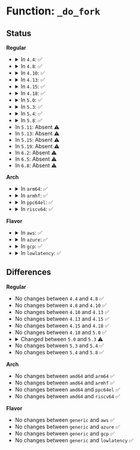 # Function: <code>_do_fork</code>

## Status
<b>Regular</b>
<ul>
<li>
<details>
<summary>In <code>4.4</code>: ✅</summary>

```c
long int _do_fork(long unsigned int clone_flags, long unsigned int stack_start, long unsigned int stack_size, int *parent_tidptr, int *child_tidptr, long unsigned int tls);
```

**Collision:** Unique Global

**Inline:** No

**Transformation:** False

**Instances:**

```
In kernel/fork.c (ffffffff810801b0)
Location: kernel/fork.c:1702
Inline: False
Direct callers:
  - kernel/fork.c:kernel_thread
  - kernel/fork.c:sys_fork
  - kernel/fork.c:sys_vfork
  - kernel/fork.c:SyS_clone
```
**Symbols:**

```
ffffffff810801b0-ffffffff81080503: _do_fork (STB_GLOBAL)
```
</details>
</li>
<li>
<details>
<summary>In <code>4.8</code>: ✅</summary>

```c
long int _do_fork(long unsigned int clone_flags, long unsigned int stack_start, long unsigned int stack_size, int *parent_tidptr, int *child_tidptr, long unsigned int tls);
```

**Collision:** Unique Global

**Inline:** No

**Transformation:** False

**Instances:**

```
In kernel/fork.c (ffffffff81081f60)
Location: kernel/fork.c:1761
Inline: False
Direct callers:
  - kernel/fork.c:SyS_clone
  - kernel/fork.c:sys_vfork
  - kernel/fork.c:sys_fork
  - kernel/fork.c:kernel_thread
```
**Symbols:**

```
ffffffff81081f60-ffffffff81082345: _do_fork (STB_GLOBAL)
```
</details>
</li>
<li>
<details>
<summary>In <code>4.10</code>: ✅</summary>

```c
long int _do_fork(long unsigned int clone_flags, long unsigned int stack_start, long unsigned int stack_size, int *parent_tidptr, int *child_tidptr, long unsigned int tls);
```

**Collision:** Unique Global

**Inline:** No

**Transformation:** False

**Instances:**

```
In kernel/fork.c (ffffffff810869c0)
Location: kernel/fork.c:1922
Inline: False
Direct callers:
  - kernel/fork.c:SyS_clone
  - kernel/fork.c:sys_vfork
  - kernel/fork.c:sys_fork
  - kernel/fork.c:kernel_thread
```
**Symbols:**

```
ffffffff810869c0-ffffffff81086da5: _do_fork (STB_GLOBAL)
```
</details>
</li>
<li>
<details>
<summary>In <code>4.13</code>: ✅</summary>

```c
long int _do_fork(long unsigned int clone_flags, long unsigned int stack_start, long unsigned int stack_size, int *parent_tidptr, int *child_tidptr, long unsigned int tls);
```

**Collision:** Unique Global

**Inline:** No

**Transformation:** False

**Instances:**

```
In kernel/fork.c (ffffffff81083710)
Location: kernel/fork.c:2018
Inline: False
Direct callers:
  - kernel/fork.c:SyS_clone
  - kernel/fork.c:sys_vfork
  - kernel/fork.c:sys_fork
  - kernel/fork.c:kernel_thread
```
**Symbols:**

```
ffffffff81083710-ffffffff81083afd: _do_fork (STB_GLOBAL)
```
</details>
</li>
<li>
<details>
<summary>In <code>4.15</code>: ✅</summary>

```c
long int _do_fork(long unsigned int clone_flags, long unsigned int stack_start, long unsigned int stack_size, int *parent_tidptr, int *child_tidptr, long unsigned int tls);
```

**Collision:** Unique Global

**Inline:** No

**Transformation:** False

**Instances:**

```
In kernel/fork.c (ffffffff81089ff0)
Location: kernel/fork.c:2027
Inline: False
Direct callers:
  - kernel/fork.c:SyS_clone
  - kernel/fork.c:sys_vfork
  - kernel/fork.c:sys_fork
  - kernel/fork.c:kernel_thread
```
**Symbols:**

```
ffffffff81089ff0-ffffffff8108a3e3: _do_fork (STB_GLOBAL)
```
</details>
</li>
<li>
<details>
<summary>In <code>4.18</code>: ✅</summary>

```c
long int _do_fork(long unsigned int clone_flags, long unsigned int stack_start, long unsigned int stack_size, int *parent_tidptr, int *child_tidptr, long unsigned int tls);
```

**Collision:** Unique Global

**Inline:** No

**Transformation:** False

**Instances:**

```
In kernel/fork.c (ffffffff8108d800)
Location: kernel/fork.c:2101
Inline: False
Direct callers:
  - arch/x86/ia32/sys_ia32.c:__x32_compat_sys_x86_clone
  - arch/x86/ia32/sys_ia32.c:__ia32_compat_sys_x86_clone
  - kernel/fork.c:__ia32_sys_clone
  - kernel/fork.c:__x64_sys_clone
  - kernel/fork.c:__x64_sys_vfork
  - kernel/fork.c:__x64_sys_fork
  - kernel/fork.c:kernel_thread
```
**Symbols:**

```
ffffffff8108d800-ffffffff8108dbf3: _do_fork (STB_GLOBAL)
```
</details>
</li>
<li>
<details>
<summary>In <code>5.0</code>: ✅</summary>

```c
long int _do_fork(long unsigned int clone_flags, long unsigned int stack_start, long unsigned int stack_size, int *parent_tidptr, int *child_tidptr, long unsigned int tls);
```

**Collision:** Unique Global

**Inline:** No

**Transformation:** False

**Instances:**

```
In kernel/fork.c (ffffffff81095a90)
Location: kernel/fork.c:2206
Inline: False
Direct callers:
  - arch/x86/ia32/sys_ia32.c:__x32_compat_sys_x86_clone
  - arch/x86/ia32/sys_ia32.c:__ia32_compat_sys_x86_clone
  - kernel/fork.c:__ia32_sys_clone
  - kernel/fork.c:__x64_sys_clone
  - kernel/fork.c:__x64_sys_vfork
  - kernel/fork.c:__x64_sys_fork
  - kernel/fork.c:kernel_thread
```
**Symbols:**

```
ffffffff81095a90-ffffffff81095e83: _do_fork (STB_GLOBAL)
```
</details>
</li>
<li>
<details>
<summary>In <code>5.3</code>: ✅</summary>

```c
long int _do_fork(struct kernel_clone_args *args);
```

**Collision:** Unique Global

**Inline:** No

**Transformation:** False

**Instances:**

```
In kernel/fork.c (ffffffff81099dd0)
Location: kernel/fork.c:2354
Inline: False
Direct callers:
  - arch/x86/ia32/sys_ia32.c:__x32_compat_sys_x86_clone
  - arch/x86/ia32/sys_ia32.c:__ia32_compat_sys_x86_clone
  - kernel/fork.c:__ia32_sys_clone3
  - kernel/fork.c:__x64_sys_clone3
  - kernel/fork.c:__ia32_sys_clone
  - kernel/fork.c:__x64_sys_clone
  - kernel/fork.c:__x64_sys_vfork
  - kernel/fork.c:__x64_sys_fork
  - kernel/fork.c:kernel_thread
```
**Symbols:**

```
ffffffff81099dd0-ffffffff8109a130: _do_fork (STB_GLOBAL)
```
</details>
</li>
<li>
<details>
<summary>In <code>5.4</code>: ✅</summary>

```c
long int _do_fork(struct kernel_clone_args *args);
```

**Collision:** Unique Global

**Inline:** No

**Transformation:** False

**Instances:**

```
In kernel/fork.c (ffffffff810a03b0)
Location: kernel/fork.c:2339
Inline: False
Direct callers:
  - arch/x86/ia32/sys_ia32.c:__x32_compat_sys_x86_clone
  - arch/x86/ia32/sys_ia32.c:__ia32_compat_sys_x86_clone
  - kernel/fork.c:__ia32_sys_clone3
  - kernel/fork.c:__x64_sys_clone3
  - kernel/fork.c:__ia32_sys_clone
  - kernel/fork.c:__x64_sys_clone
  - kernel/fork.c:__x64_sys_vfork
  - kernel/fork.c:__x64_sys_fork
  - kernel/fork.c:kernel_thread
```
**Symbols:**

```
ffffffff810a03b0-ffffffff810a0710: _do_fork (STB_GLOBAL)
```
</details>
</li>
<li>
<details>
<summary>In <code>5.8</code>: ✅</summary>

```c
long int _do_fork(struct kernel_clone_args *args);
```

**Collision:** Unique Global

**Inline:** No

**Transformation:** False

**Instances:**

```
In kernel/fork.c (ffffffff810a7290)
Location: kernel/fork.c:2426
Inline: False
Direct callers:
  - arch/x86/kernel/sys_ia32.c:__do_compat_sys_ia32_clone
  - kernel/fork.c:__do_sys_clone3
  - kernel/fork.c:__do_sys_clone
  - kernel/fork.c:__do_sys_vfork
  - kernel/fork.c:__do_sys_fork
  - kernel/fork.c:kernel_thread
```
**Symbols:**

```
ffffffff810a7290-ffffffff810a7553: _do_fork (STB_GLOBAL)
```
</details>
</li>
<li>
In <code>5.11</code>: Absent ⚠️
</li>
<li>
In <code>5.13</code>: Absent ⚠️
</li>
<li>
In <code>5.15</code>: Absent ⚠️
</li>
<li>
In <code>5.19</code>: Absent ⚠️
</li>
<li>
In <code>6.2</code>: Absent ⚠️
</li>
<li>
In <code>6.5</code>: Absent ⚠️
</li>
<li>
In <code>6.8</code>: Absent ⚠️
</li>
</ul>
<b>Arch</b>
<ul>
<li>
<details>
<summary>In <code>arm64</code>: ✅</summary>

```c
long int _do_fork(struct kernel_clone_args *args);
```

**Collision:** Unique Global

**Inline:** No

**Transformation:** False

**Instances:**

```
In kernel/fork.c (ffff8000100f4c20)
Location: kernel/fork.c:2339
Inline: False
Direct callers:
  - kernel/fork.c:__arm64_sys_clone3
  - kernel/fork.c:__arm64_sys_clone
  - kernel/fork.c:__arm64_sys_vfork
  - kernel/fork.c:__arm64_sys_fork
  - kernel/fork.c:kernel_thread
```
**Symbols:**

```
ffff8000100f4c20-ffff8000100f50d0: _do_fork (STB_GLOBAL)
```
</details>
</li>
<li>
<details>
<summary>In <code>armhf</code>: ✅</summary>

```c
long int _do_fork(struct kernel_clone_args *args);
```

**Collision:** Unique Global

**Inline:** No

**Transformation:** False

**Instances:**

```
In kernel/fork.c (c03533c4)
Location: kernel/fork.c:2339
Inline: False
Direct callers:
  - kernel/fork.c:__se_sys_clone3
  - kernel/fork.c:__se_sys_clone
  - kernel/fork.c:sys_vfork
  - kernel/fork.c:sys_fork
  - kernel/fork.c:kernel_thread
```
**Symbols:**

```
c03533c4-c03537d0: _do_fork (STB_GLOBAL)
```
</details>
</li>
<li>
<details>
<summary>In <code>ppc64el</code>: ✅</summary>

```c
long int _do_fork(struct kernel_clone_args *args);
```

**Collision:** Unique Global

**Inline:** No

**Transformation:** False

**Instances:**

```
In kernel/fork.c (c00000000013ac60)
Location: kernel/fork.c:2339
Inline: False
Direct callers:
  - kernel/fork.c:__se_sys_clone3
  - kernel/fork.c:__se_sys_clone
  - kernel/fork.c:sys_vfork
  - kernel/fork.c:sys_fork
  - kernel/fork.c:kernel_thread
```
**Symbols:**

```
c00000000013ac60-c00000000013b11c: _do_fork (STB_GLOBAL)
```
</details>
</li>
<li>
<details>
<summary>In <code>riscv64</code>: ✅</summary>

```c
long int _do_fork(struct kernel_clone_args *args);
```

**Collision:** Unique Global

**Inline:** No

**Transformation:** False

**Instances:**

```
In kernel/fork.c (ffffffe0000c139c)
Location: kernel/fork.c:2339
Inline: False
Direct callers:
  - kernel/fork.c:__se_sys_clone3
  - kernel/fork.c:__se_sys_clone
  - kernel/fork.c:kernel_thread
```
**Symbols:**

```
ffffffe0000c139c-ffffffe0000c16c8: _do_fork (STB_GLOBAL)
```
</details>
</li>
</ul>
<b>Flavor</b>
<ul>
<li>
<details>
<summary>In <code>aws</code>: ✅</summary>

```c
long int _do_fork(struct kernel_clone_args *args);
```

**Collision:** Unique Global

**Inline:** No

**Transformation:** False

**Instances:**

```
In kernel/fork.c (ffffffff81099cd0)
Location: kernel/fork.c:2339
Inline: False
Direct callers:
  - arch/x86/ia32/sys_ia32.c:__x32_compat_sys_x86_clone
  - arch/x86/ia32/sys_ia32.c:__ia32_compat_sys_x86_clone
  - kernel/fork.c:__ia32_sys_clone3
  - kernel/fork.c:__x64_sys_clone3
  - kernel/fork.c:__ia32_sys_clone
  - kernel/fork.c:__x64_sys_clone
  - kernel/fork.c:__x64_sys_vfork
  - kernel/fork.c:__x64_sys_fork
  - kernel/fork.c:kernel_thread
```
**Symbols:**

```
ffffffff81099cd0-ffffffff8109a030: _do_fork (STB_GLOBAL)
```
</details>
</li>
<li>
<details>
<summary>In <code>azure</code>: ✅</summary>

```c
long int _do_fork(struct kernel_clone_args *args);
```

**Collision:** Unique Global

**Inline:** No

**Transformation:** False

**Instances:**

```
In kernel/fork.c (ffffffff81088710)
Location: kernel/fork.c:2339
Inline: False
Direct callers:
  - arch/x86/ia32/sys_ia32.c:__x32_compat_sys_x86_clone
  - arch/x86/ia32/sys_ia32.c:__ia32_compat_sys_x86_clone
  - kernel/fork.c:__ia32_sys_clone3
  - kernel/fork.c:__x64_sys_clone3
  - kernel/fork.c:__ia32_sys_clone
  - kernel/fork.c:__x64_sys_clone
  - kernel/fork.c:__x64_sys_vfork
  - kernel/fork.c:__x64_sys_fork
  - kernel/fork.c:kernel_thread
```
**Symbols:**

```
ffffffff81088710-ffffffff81088a70: _do_fork (STB_GLOBAL)
```
</details>
</li>
<li>
<details>
<summary>In <code>gcp</code>: ✅</summary>

```c
long int _do_fork(struct kernel_clone_args *args);
```

**Collision:** Unique Global

**Inline:** No

**Transformation:** False

**Instances:**

```
In kernel/fork.c (ffffffff81099c80)
Location: kernel/fork.c:2339
Inline: False
Direct callers:
  - arch/x86/ia32/sys_ia32.c:__x32_compat_sys_x86_clone
  - arch/x86/ia32/sys_ia32.c:__ia32_compat_sys_x86_clone
  - kernel/fork.c:__ia32_sys_clone3
  - kernel/fork.c:__x64_sys_clone3
  - kernel/fork.c:__ia32_sys_clone
  - kernel/fork.c:__x64_sys_clone
  - kernel/fork.c:__x64_sys_vfork
  - kernel/fork.c:__x64_sys_fork
  - kernel/fork.c:kernel_thread
```
**Symbols:**

```
ffffffff81099c80-ffffffff81099fe0: _do_fork (STB_GLOBAL)
```
</details>
</li>
<li>
<details>
<summary>In <code>lowlatency</code>: ✅</summary>

```c
long int _do_fork(struct kernel_clone_args *args);
```

**Collision:** Unique Global

**Inline:** No

**Transformation:** False

**Instances:**

```
In kernel/fork.c (ffffffff810a18d0)
Location: kernel/fork.c:2339
Inline: False
Direct callers:
  - arch/x86/ia32/sys_ia32.c:__x32_compat_sys_x86_clone
  - arch/x86/ia32/sys_ia32.c:__ia32_compat_sys_x86_clone
  - kernel/fork.c:__ia32_sys_clone3
  - kernel/fork.c:__x64_sys_clone3
  - kernel/fork.c:__ia32_sys_clone
  - kernel/fork.c:__x64_sys_clone
  - kernel/fork.c:__x64_sys_vfork
  - kernel/fork.c:__x64_sys_fork
  - kernel/fork.c:kernel_thread
```
**Symbols:**

```
ffffffff810a18d0-ffffffff810a1c5b: _do_fork (STB_GLOBAL)
```
</details>
</li>
</ul>

## Differences
<b>Regular</b>
<ul>
<li>
No changes between <code>4.4</code> and <code>4.8</code> ✅
</li>
<li>
No changes between <code>4.8</code> and <code>4.10</code> ✅
</li>
<li>
No changes between <code>4.10</code> and <code>4.13</code> ✅
</li>
<li>
No changes between <code>4.13</code> and <code>4.15</code> ✅
</li>
<li>
No changes between <code>4.15</code> and <code>4.18</code> ✅
</li>
<li>
No changes between <code>4.18</code> and <code>5.0</code> ✅
</li>
<li>
<details>
<summary>Changed between <code>5.0</code> and <code>5.3</code> ⚠️</summary>
<ul>
<li>
<b>Param added. </b>
<code>struct kernel_clone_args *args</code>
</li>
<li>
<b>Param removed. </b>
<code>long unsigned int clone_flags</code>
</li>
<li>
<b>Param removed. </b>
<code>long unsigned int stack_start</code>
</li>
<li>
<b>Param removed. </b>
<code>long unsigned int stack_size</code>
</li>
<li>
<b>Param removed. </b>
<code>int *parent_tidptr</code>
</li>
<li>
<b>Param removed. </b>
<code>int *child_tidptr</code>
</li>
<li>
<b>Param removed. </b>
<code>long unsigned int tls</code>
</li>
</ul>
</details>
</li>
<li>
No changes between <code>5.3</code> and <code>5.4</code> ✅
</li>
<li>
No changes between <code>5.4</code> and <code>5.8</code> ✅
</li>
</ul>
<b>Arch</b>
<ul>
<li>
No changes between <code>amd64</code> and <code>arm64</code> ✅
</li>
<li>
No changes between <code>amd64</code> and <code>armhf</code> ✅
</li>
<li>
No changes between <code>amd64</code> and <code>ppc64el</code> ✅
</li>
<li>
No changes between <code>amd64</code> and <code>riscv64</code> ✅
</li>
</ul>
<b>Flavor</b>
<ul>
<li>
No changes between <code>generic</code> and <code>aws</code> ✅
</li>
<li>
No changes between <code>generic</code> and <code>azure</code> ✅
</li>
<li>
No changes between <code>generic</code> and <code>gcp</code> ✅
</li>
<li>
No changes between <code>generic</code> and <code>lowlatency</code> ✅
</li>
</ul>
